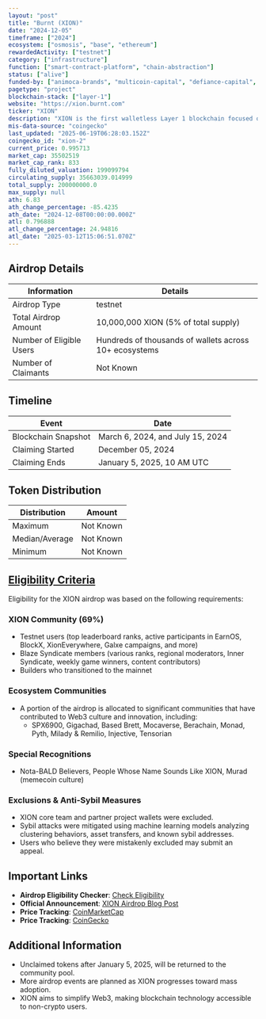 ```yaml
---
layout: "post"
title: "Burnt (XION)"
date: "2024-12-05"
timeframe: ["2024"]
ecosystem: ["osmosis", "base", "ethereum"]
rewardedActivity: ["testnet"]
category: ["infrastructure"]
function: ["smart-contract-platform", "chain-abstraction"]
status: ["alive"]
funded-by: ["animoca-brands", "multicoin-capital", "defiance-capital", "alameda-research"]
pagetype: "project"
blockchain-stack: ["layer-1"]
website: "https://xion.burnt.com"
ticker: "XION"
description: "XION is the first walletless Layer 1 blockchain focused on making Web3 accessible to everyone. It facilitates network usage fees, governance, proof-of-stake security, liquidity, and serves as a medium of exchange."
mis-data-source: "coingecko"
last_updated: "2025-06-19T06:28:03.152Z"
coingecko_id: "xion-2"
current_price: 0.995713
market_cap: 35502519
market_cap_rank: 833
fully_diluted_valuation: 199099794
circulating_supply: 35663039.014999
total_supply: 200000000.0
max_supply: null
ath: 6.83
ath_change_percentage: -85.4235
ath_date: "2024-12-08T00:00:00.000Z"
atl: 0.796888
atl_change_percentage: 24.94816
atl_date: "2025-03-12T15:06:51.070Z"
---
```


## Airdrop Details

| Information              | Details                                                |
| ------------------------ | ------------------------------------------------------ |
| Airdrop Type             | testnet                                                |
| Total Airdrop Amount     | 10,000,000 XION (5% of total supply)                   |
| Number of Eligible Users | Hundreds of thousands of wallets across 10+ ecosystems |
| Number of Claimants      | Not Known                                              |

## Timeline

| Event               | Date                             |
| ------------------- | -------------------------------- |
| Blockchain Snapshot | March 6, 2024, and July 15, 2024 |
| Claiming Started    | December 05, 2024                |
| Claiming Ends       | January 5, 2025, 10 AM UTC       |

## Token Distribution

| Distribution   | Amount    |
| -------------- | --------- |
| Maximum        | Not Known |
| Median/Average | Not Known |
| Minimum        | Not Known |

## [Eligibility Criteria](https://believe.xion.burnt.com)

Eligibility for the XION airdrop was based on the following requirements:

### XION Community (69%)
- Testnet users (top leaderboard ranks, active participants in EarnOS, BlockX, XionEverywhere, Galxe campaigns, and more)
- Blaze Syndicate members (various ranks, regional moderators, Inner Syndicate, weekly game winners, content contributors)
- Builders who transitioned to the mainnet

### Ecosystem Communities
- A portion of the airdrop is allocated to significant communities that have contributed to Web3 culture and innovation, including:
  - SPX6900, Gigachad, Based Brett, Mocaverse, Berachain, Monad, Pyth, Milady & Remilio, Injective, Tensorian

### Special Recognitions
- Nota-BALD Believers, People Whose Name Sounds Like XION, Murad (memecoin culture)

### Exclusions & Anti-Sybil Measures
- XION core team and partner project wallets were excluded.
- Sybil attacks were mitigated using machine learning models analyzing clustering behaviors, asset transfers, and known sybil addresses.
- Users who believe they were mistakenly excluded may submit an appeal.

## Important Links

- **Airdrop Eligibility Checker**: [Check Eligibility](https://believe.xion.burnt.com)
- **Official Announcement**: [XION Airdrop Blog Post](https://xion.burnt.com/blog/xion-airdrop-believe-in-something-the-first-spark)
- **Price Tracking**: [CoinMarketCap](https://coinmarketcap.com/currencies/xion)
- **Price Tracking**: [CoinGecko](https://www.coingecko.com/en/coins/xion)

## Additional Information

- Unclaimed tokens after January 5, 2025, will be returned to the community pool.
- More airdrop events are planned as XION progresses toward mass adoption.
- XION aims to simplify Web3, making blockchain technology accessible to non-crypto users.